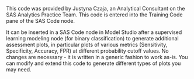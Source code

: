 This code was provided by Justyna Czaja, an Analytical Consultant on the SAS Analytics Practice Team.  This code is entered into the Training Code pane of the SAS Code node.

It can be inserted in a SAS Code node in Model Studio after a supervised learning modeling node (for binary classification) to generate additional assessment plots, in particular plots of various metrics (Sensitivity, Specificity, Accuracy, FPR) at different probability cutoff values. No changes are necessary - it is written in a generic fashion to work as-is. You can modify and extend this code to generate different types of plots you may need.
